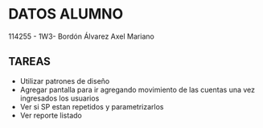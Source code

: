 # DATOS ALUMNO
 114255 - 1W3- Bordón Álvarez Axel Mariano

 ## TAREAS
 - Utilizar patrones de diseño
 - Agregar pantalla para ir agregando movimiento de las cuentas una vez ingresados los usuarios
 - Ver si SP estan repetidos y parametrizarlos
 - Ver reporte listado


